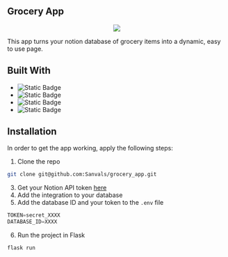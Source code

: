 ## Grocery App

<p align="center">
<img src="https://i.imgur.com/7mwWH1j.gif">
</p>

This app turns your notion database of grocery items into a dynamic, easy to use page.

## Built With

* ![Static Badge](https://img.shields.io/badge/Javascript-black?logo=javascript)
* ![Static Badge](https://img.shields.io/badge/Flask-black?logo=flask)
* ![Static Badge](https://img.shields.io/badge/HTML5-black?logo=html5)
* ![Static Badge](https://img.shields.io/badge/Notion-black?logo=notion)

## Installation

In order to get the app working, apply the following steps:

1. Clone the repo
```sh
git clone git@github.com:Sanvals/grocery_app.git
```
3. Get your Notion API token [here](https://developers.notion.com/docs/create-a-notion-integration)
4. Add the integration to your database
5. Add the database ID and your token to the `.env` file
```py
TOKEN=secret_XXXX
DATABASE_ID=XXXX
```
6. Run the project in Flask
```py
flask run
```
